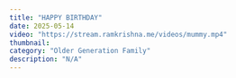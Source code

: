 ```yaml
---
title: "HAPPY BIRTHDAY"
date: 2025-05-14
video: "https://stream.ramkrishna.me/videos/mummy.mp4"
thumbnail: 
category: "Older Generation Family"
description: "N/A"
---
```


